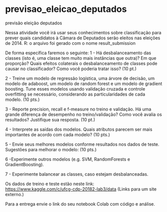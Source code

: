 # previsao_eleicao_deputados
previsão eleição deputados

Nessa atividade você irá usar seus conhecimentos sobre classificação para prever quais candidatos à Câmara de Deputados serão eleitos nas eleições de 2014.
R: o arquivo foi gerado com o nome result_submission

De forma específica faremos o seguinte:
1 - Há desbalanceamento das classes (isto é, uma classe tem muito mais instâncias que outra)? Em que proporção? Quais efeitos colaterais o desbalanceamento de classes pode causar no classificador? Como você poderia tratar isso? (10 pt.)

2 - Treine um modelo de regressão logística, uma árvore de decisão, um modelo de adaboost, um modelo de random forest e um modelo de gradient boosting.
Tune esses modelos usando validação cruzada e controle overfitting se necessário, considerando as particularidades de cada modelo.  (10 pts.)

3 - Reporte precision, recall e  f-measure  no treino e validação. Há uma grande diferença de desempenho no treino/validação?  Como você avalia os resultados? Justifique sua resposta. (10 pt.)

4 - Interprete as saídas dos modelos. Quais atributos parecem ser mais importantes de acordo com cada modelo? (10 pts.)

5 - Envie seus melhores modelos conforme resultados nos dados de teste. Sugestões para melhorar o modelo: (10 pts.)

6 -Experimente outros modelos (e.g. SVM, RandomForests e GradientBoosting).

7 - Experimente balancear as classes,  caso estejam desbalanceadas.

Os dados de treino e teste estão neste link: https://www.kaggle.com/c/ufcg-cdp-20182-lab3/data (Links para um site externo.)

Para a entrega envie o link do seu notebook Colab com código e análise.